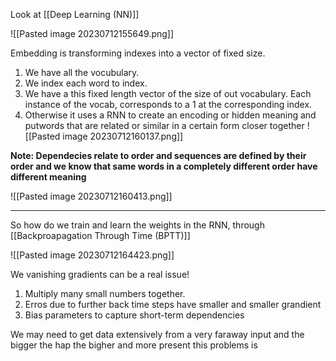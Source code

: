 Look at [[Deep Learning (NN)]]

![[Pasted image 20230712155649.png]]

Embedding is transforming indexes into a vector of fixed size.


1. We have all the vocubulary.
2. We index  each word to index.
3. We have a this fixed length vector of the size of out vocabulary. Each instance of the vocab, corresponds to a 1 at the corresponding index.
4. Otherwise it uses a RNN to create an encoding  or hidden meaning and putwords that are related or similar in a certain form closer together
![[Pasted image 20230712160137.png]]

**Note: Dependecies relate to order and sequences are defined by their order and we know that same words in a completely different order have different meaning**

![[Pasted image 20230712160413.png]]

---

So how do we train and learn the weights in the RNN, through [[Backproapagation Through Time (BPTT)]]


![[Pasted image 20230712164423.png]]




We vanishing gradients can be a real issue!

1. Multiply many small numbers together.
2. Erros due to further back time steps have smaller and smaller grandient 
3. Bias parameters to capture short-term dependencies



We may need to get data extensively from a very faraway input and the bigger the hap the bigher and more present this problems is 
